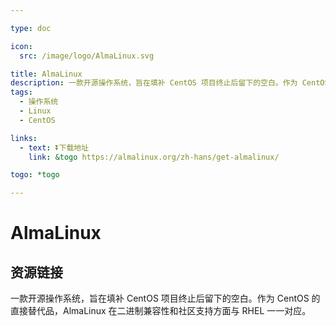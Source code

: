 ```yaml
---

type: doc

icon:
  src: /image/logo/AlmaLinux.svg

title: AlmaLinux
description: 一款开源操作系统，旨在填补 CentOS 项目终止后留下的空白。作为 CentOS 的直接替代品，AlmaLinux 在二进制兼容性和社区支持方面与 RHEL 一一对应。
tags:
  - 操作系统
  - Linux
  - CentOS

links:
  - text: ⏬下载地址
    link: &togo https://almalinux.org/zh-hans/get-almalinux/

togo: *togo

---
```


<ShowLogo />

# AlmaLinux

<ShowTags />

<ShowBreadcrumb />

## 资源链接

<ShowLinks />

一款开源操作系统，旨在填补 CentOS 项目终止后留下的空白。作为 CentOS 的直接替代品，AlmaLinux 在二进制兼容性和社区支持方面与 RHEL 一一对应。
